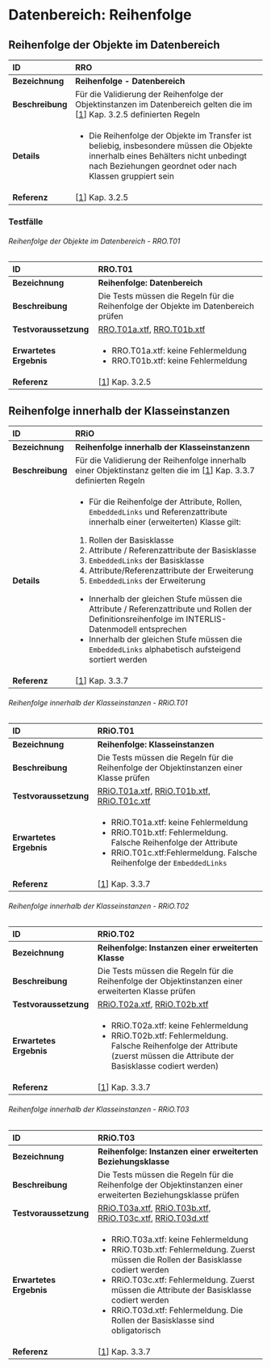 # Datenbereich: Reihenfolge

## Reihenfolge der Objekte im Datenbereich
|ID|RRO
|:--|:--
|**Bezeichnung**|**Reihenfolge - Datenbereich**
|**Beschreibung**|Für die Validierung der Reihenfolge der Objektinstanzen im Datenbereich gelten die im [[1]] Kap. 3.2.5 definierten Regeln
|**Details**|<ul><li>Die Reihenfolge der Objekte im Transfer ist beliebig, insbesondere müssen die Objekte innerhalb eines Behälters nicht unbedingt nach Beziehungen geordnet oder nach Klassen gruppiert sein</li></ul>
|**Referenz**|[[1]] Kap. 3.2.5

### Testfälle
###### Reihenfolge der Objekte im Datenbereich - RRO.T01
|ID|RRO.T01
|:--|:--
|**Bezeichnung**|**Reihenfolge: Datenbereich**
|**Beschreibung**|Die Tests müssen die Regeln für die Reihenfolge der Objekte im Datenbereich prüfen
|**Testvoraussetzung**|[RRO.T01a.xtf](../data/RRO.T01a.xtf), [RRO.T01b.xtf](../data/RRO.T01b.xtf)
|**Erwartetes Ergebnis**|<ul><li>RRO.T01a.xtf: keine Fehlermeldung</li><li>RRO.T01b.xtf: keine Fehlermeldung</li></ul>
|**Referenz**|[[1]] Kap. 3.2.5

## Reihenfolge innerhalb der Klasseinstanzen
|ID|RRiO
|:--|:--
|**Bezeichnung**|**Reihenfolge innerhalb der Klasseinstanzenn**
|**Beschreibung**|Für die Validierung der Reihenfolge innerhalb einer Objektinstanz gelten die im [[1]] Kap. 3.3.7 definierten Regeln
|**Details**|<ul><li>Für die Reihenfolge der Attribute, Rollen, ```EmbeddedLinks``` und Referenzattribute innerhalb einer (erweiterten) Klasse gilt:</li></ul><ol><li>Rollen der Basisklasse</li><li>Attribute / Referenzattribute der Basisklasse</li><li>```EmbeddedLinks``` der Basisklasse</li><li>Attribute/Referenzattribute der Erweiterung</li><li>```EmbeddedLinks``` der Erweiterung</li></ol><ul><li>Innerhalb der gleichen Stufe müssen die Attribute / Referenzattribute und Rollen der Definitionsreihenfolge im INTERLIS-Datenmodell entsprechen</li><li>Innerhalb der gleichen Stufe müssen die ```EmbeddedLinks``` alphabetisch aufsteigend sortiert werden</li></ul>
|**Referenz**|[[1]] Kap. 3.3.7

###### Reihenfolge innerhalb der Klasseinstanzen - RRiO.T01
|ID|RRiO.T01
|:--|:--
|**Bezeichnung**|**Reihenfolge: Klasseinstanzen**
|**Beschreibung**|Die Tests müssen die Regeln für die Reihenfolge der Objektinstanzen einer Klasse prüfen
|**Testvoraussetzung**|[RRiO.T01a.xtf](../data/RRiO.T01a.xtf), [RRiO.T01b.xtf](../data/RRiO.T01b.xtf), [RRiO.T01c.xtf](../data/RRiO.T01c.xtf)
|**Erwartetes Ergebnis**|<ul><li>RRiO.T01a.xtf: keine Fehlermeldung</li><li>RRiO.T01b.xtf: Fehlermeldung. Falsche Reihenfolge der Attribute</li><li>RRiO.T01c.xtf:Fehlermeldung. Falsche Reihenfolge der ```EmbeddedLinks```</li></ul>
|**Referenz**|[[1]] Kap. 3.3.7

###### Reihenfolge innerhalb der Klasseinstanzen - RRiO.T02
|ID|RRiO.T02
|:--|:--
|**Bezeichnung**|**Reihenfolge: Instanzen einer erweiterten Klasse**
|**Beschreibung**|Die Tests müssen die Regeln für die Reihenfolge der Objektinstanzen einer erweiterten Klasse prüfen
|**Testvoraussetzung**|[RRiO.T02a.xtf](../data/RRiO.T02a.xtf), [RRiO.T02b.xtf](../data/RRiO.T02b.xtf)
|**Erwartetes Ergebnis**|<ul><li>RRiO.T02a.xtf: keine Fehlermeldung</li><li>RRiO.T02b.xtf: Fehlermeldung. Falsche Reihenfolge der Attribute (zuerst müssen die Attribute der Basisklasse codiert werden)</li></ul>
|**Referenz**|[[1]] Kap. 3.3.7

###### Reihenfolge innerhalb der Klasseinstanzen - RRiO.T03
|ID|RRiO.T03
|:--|:--
|**Bezeichnung**|**Reihenfolge: Instanzen einer erweiterten Beziehungsklasse**
|**Beschreibung**|Die Tests müssen die Regeln für die Reihenfolge der Objektinstanzen einer erweiterten Beziehungsklasse prüfen
|**Testvoraussetzung**|[RRiO.T03a.xtf](../data/RRiO.T03a.xtf), [RRiO.T03b.xtf](../data/RRiO.T023.xtf), [RRiO.T03c.xtf](../data/RRiO.T03c.xtf), [RRiO.T03d.xtf](../data/RRiO.T03d.xtf)
|**Erwartetes Ergebnis**|<ul><li>RRiO.T03a.xtf: keine Fehlermeldung</li><li>RRiO.T03b.xtf: Fehlermeldung. Zuerst müssen die Rollen der Basisklasse codiert werden</li><li>RRiO.T03c.xtf: Fehlermeldung. Zuerst müssen die Attribute der Basisklasse codiert werden</li><li>RRiO.T03d.xtf: Fehlermeldung. Die Rollen der Basisklasse sind obligatorisch</li></ul>
|**Referenz**|[[1]] Kap. 3.3.7

[1]: bib.md#1-kogis-interlis-2--referenzhandbuch-13042006
